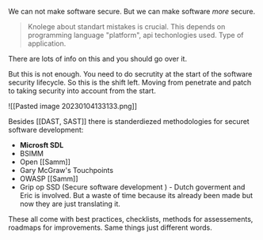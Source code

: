 
We can not make software secure. But we can make software *more* secure. 

> Knolege  about standart mistakes is crucial. This depends on programming language "platform", api techonlogies used. Type of application.

There are lots of info on this and you should go over it. 

But this is not enough. You need to do secrutity at the start of the software security lifecycle. So this is the shift left. Moving from penetrate and patch to taking security into account from the start. 


![[Pasted image 20230104133133.png]]

Besides [[DAST, SAST]] there is standerdiezed methodologies for securet software development:

- **Microsft SDL**
- BSIMM
- Open [[Samm]]
- Gary McGraw's Touchpoints 
- OWASP [[Samm]]
- Grip op SSD (Secure software development ) - Dutch goverment and Eric is involved. But a waste of time because its already been made but now they are just translating it.

These all come with best practices, checklists, methods for assessements, roadmaps for improvements. Same things just different words. 